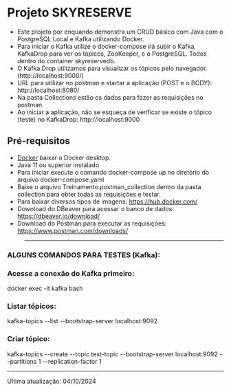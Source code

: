 # Projeto SKYRESERVE

- Este projeto por enquando demonstra um CRUD básico com Java com o PostgreSQL Local e Kafka utilizando Docker.
- Para iniciar o Kafka utilize o docker-compose irá subir o Kafka, KafkaDrop para ver os tópicos, ZooKeeper, e o PostgreSQL. Todos dentro do container skyreservedb.
- O Kafka Drop utilizamos para visualizar os tópicos pelo navegador. (http://localhost:9000/)
- URL para utilizar no postman e startar a aplicação (POST e o BODY): http://localhost:8080/
- Na pasta Collections estão os dados para fazer as requisições no postman. 
- Ao iniciar a aplicação, não se esqueça de verificar se existe o tópico (teste) no KafkaDrop: http://localhost:9000

## Pré-requisitos

- [Docker](https://docs.docker.com/get-docker/) baixar o Docker desktop.
- Java 11 ou superior instalado
- Para iniciar execute o comando docker-compose up no diretório do arquivo docker-compose.yaml
- Baixe o arquivo Treinamento.postman_collection dentro da pasta collection para obter todas as requisições e testar.
- Para baixar diversos tipos de imagens: https://hub.docker.com/
- Download do DBeaver para acessar o banco de dados: https://dbeaver.io/download/
- Download do Postman para executar as requisições: https://www.postman.com/downloads/

>------------------------------------------------------------------------------------------------------------------------------
### ALGUNS COMANDOS PARA TESTES (Kafka):

### Acesse a conexão do Kafka primeiro:
docker exec -it kafka bash

### Listar tópicos:
kafka-topics --list --bootstrap-server localhost:9092

### Criar tópico:
kafka-topics --create --topic test-topic --bootstrap-server localhost:9092 --partitions 1 --replication-factor 1

------------------------------------------------------------------------------------------------------------------------------

Última atualização: 04/10/2024
